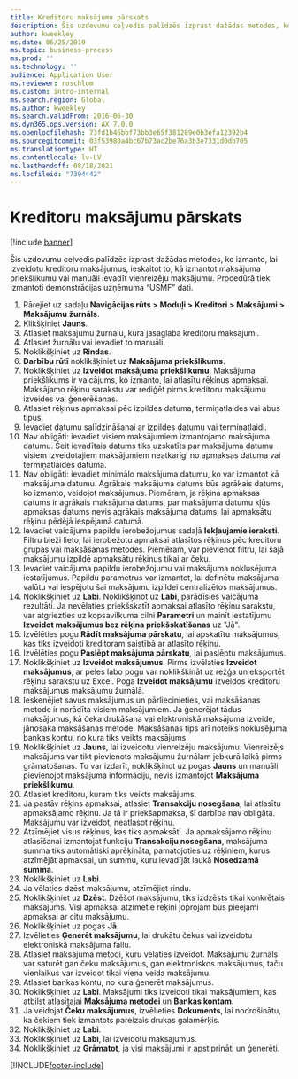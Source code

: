 ```yaml
---
title: Kreditoru maksājumu pārskats
description: Šis uzdevumu ceļvedis palīdzēs izprast dažādas metodes, ko izmanto, lai izveidotu kreditoru maksājumus, ieskaitot to, kā izmantot maksājuma priekšlikumu vai manuāli ievadīt vienreizēju maksājumu.
author: kweekley
ms.date: 06/25/2019
ms.topic: business-process
ms.prod: ''
ms.technology: ''
audience: Application User
ms.reviewer: roschlom
ms.custom: intro-internal
ms.search.region: Global
ms.author: kweekley
ms.search.validFrom: 2016-06-30
ms.dyn365.ops.version: AX 7.0.0
ms.openlocfilehash: 73fd1b46bbf73bb3e65f381289e0b3efa12392b4
ms.sourcegitcommit: 03f53980a4bc67b73ac2be76a3b3e7331d0db705
ms.translationtype: HT
ms.contentlocale: lv-LV
ms.lasthandoff: 08/18/2021
ms.locfileid: "7394442"
---
```

# <a name="vendor-payment-overview"></a>Kreditoru maksājumu pārskats

[!include [banner](../../includes/banner.md)]

Šis uzdevumu ceļvedis palīdzēs izprast dažādas metodes, ko izmanto, lai izveidotu kreditoru maksājumus, ieskaitot to, kā izmantot maksājuma priekšlikumu vai manuāli ievadīt vienreizēju maksājumu. Procedūrā tiek izmantoti demonstrācijas uzņēmuma “USMF” dati.

1. Pārejiet uz sadaļu **Navigācijas rūts > Moduļi > Kreditori > Maksājumi > Maksājumu žurnāls**.
2. Klikšķiniet **Jauns**.
3. Atlasiet maksājumu žurnālu, kurā jāsaglabā kreditoru maksājumi. 
4. Atlasiet žurnālu vai ievadiet to manuāli.
5. Noklikšķiniet uz **Rindas**.
6. **Darbību rūtī** noklikšķiniet uz **Maksājuma priekšlikums**.
7. Noklikšķiniet uz **Izveidot maksājuma priekšlikumu**. Maksājuma priekšlikums ir vaicājums, ko izmanto, lai atlasītu rēķinus apmaksai. Maksājamo rēķinu sarakstu var rediģēt pirms kreditoru maksājumu izveides vai ģenerēšanas.
8. Atlasiet rēķinus apmaksai pēc izpildes datuma, termiņatlaides vai abus tipus. 
9. Ievadiet datumu salīdzināšanai ar izpildes datumu vai termiņatlaidi. 
10. Nav obligāti: ievadiet visiem maksājumiem izmantojamo maksājuma datumu. Šeit ievadītais datums tiks uzskatīts par maksājuma datumu visiem izveidotajiem maksājumiem neatkarīgi no apmaksas datuma vai termiņatlaides datuma.  
11. Nav obligāti: ievadiet minimālo maksājuma datumu, ko var izmantot kā maksājuma datumu. Agrākais maksājuma datums būs agrākais datums, ko izmanto, veidojot maksājumus. Piemēram, ja rēķina apmaksas datums ir agrākais maksājuma datums, par maksājuma datumu kļūs apmaksas datums nevis agrākais maksājuma datums, lai apmaksātu rēķinu pēdējā iespējamā datumā.
12. Ievadiet vaicājuma papildu ierobežojumus sadaļā **Iekļaujamie ieraksti**. Filtru bieži lieto, lai ierobežotu apmaksai atlasītos rēķinus pēc kreditoru grupas vai maksāšanas metodes. Piemēram, var pievienot filtru, lai šajā maksājumu izpildē apmaksātu rēķinus tikai ar čeku.
13. Ievadiet vaicājuma papildu ierobežojumu vai maksājuma noklusējuma iestatījumus. Papildu parametrus var izmantot, lai definētu maksājuma valūtu vai iespējotu šai maksājumu izpildei centralizētos maksājumus.  
14. Noklikšķiniet uz **Labi**. Noklikšķinot uz **Labi**, parādīsies vaicājuma rezultāti. Ja nevēlaties priekšskatīt apmaksai atlasīto rēķinu sarakstu, var atgriezties uz kopsavilkuma cilni **Parametri** un mainīt iestatījumu **Izveidot maksājumus bez rēķina priekšskatīšanas** uz "Jā".  
15. Izvēlēties pogu **Rādīt maksājuma pārskatu**, lai apskatītu maksājumus, kas tiks izveidoti kreditoram saistībā ar atlasīto rēķinu.
16. Izvēlēties pogu **Paslēpt maksājuma pārskatu**, lai paslēptu maksājumus. 
17. Noklikšķiniet uz **Izveidot maksājumus**. Pirms izvēlaties **Izveidot maksājumus**, ar peles labo pogu var noklikšķināt uz režģa un eksportēt rēķinu sarakstu uz Excel. Poga **Izveidot maksājumu** izveidos kreditoru maksājumus maksājumu žurnālā.  
18. Ieskenējiet savus maksājumus un pārliecinieties, vai maksāšanas metode ir norādīta visiem maksājumiem. Ja ģenerējat tādus maksājumus, kā čeka drukāšana vai elektroniskā maksājuma izveide, jānosaka maksāšanas metode. Maksāšanas tips arī noteiks noklusējuma bankas kontu, no kura tiks veikts maksājums.  
19. Noklikšķiniet uz **Jauns**, lai izveidotu vienreizēju maksājumu. Vienreizējs maksājums var tikt pievienots maksājumu žurnālam jebkurā laikā pirms grāmatošanas. To var izdarīt, noklikšķinot uz pogas **Jauns** un manuāli pievienojot maksājuma informāciju, nevis izmantojot **Maksājuma priekšlikumu**.  
20. Atlasiet kreditoru, kuram tiks veikts maksājums.
21. Ja pastāv rēķins apmaksai, atlasiet **Transakciju nosegšana**, lai atlasītu apmaksājamo rēķinu. Ja tā ir priekšapmaksa, šī darbība nav obligāta. Maksājumu var izveidot, neatlasot rēķinu. 
22. Atzīmējiet visus rēķinus, kas tiks apmaksāti. Ja apmaksājamo rēķinu atlasīšanai izmantojat funkciju **Transakciju nosegšana**, maksājuma summa tiks automātiski aprēķināta, pamatojoties uz rēķiniem, kurus atzīmējāt apmaksai, un summu, kuru ievadījāt laukā **Nosedzamā summa**.
23. Noklikšķiniet uz **Labi**.
24. Ja vēlaties dzēst maksājumu, atzīmējiet rindu.
25. Noklikšķiniet uz **Dzēst**. Dzēšot maksājumu, tiks izdzēsts tikai konkrētais maksājums. Visi apmaksai atzīmētie rēķini joprojām būs pieejami apmaksai ar citu maksājumu.
26. Noklikšķiniet uz pogas **Jā**.
27. Izvēlieties **Ģenerēt maksājumu**, lai drukātu čekus vai izveidotu elektroniskā maksājuma failu.
28. Atlasiet maksājuma metodi, kuru vēlaties izveidot. Maksājumu žurnāls var saturēt gan čeku maksājumus, gan elektroniskos maksājumus, taču vienlaikus var izveidot tikai viena veida maksājumu.
29. Atlasiet bankas kontu, no kura ģenerēt maksājumus.
30. Noklikšķiniet uz **Labi**. Maksājumi tiks izveidoti tikai maksājumiem, kas atbilst atlasītajai **Maksājuma metodei** un **Bankas kontam**.
31. Ja veidojat **Čeku maksājumus**, izvēlieties **Dokuments**, lai nodrošinātu, ka čekiem tiek izmantots pareizais drukas galamērķis.
32. Noklikšķiniet uz **Labi**.
33. Noklikšķiniet uz **Labi**, lai izveidotu maksājumus.
34. Noklikšķiniet uz **Grāmatot**, ja visi maksājumi ir apstiprināti un ģenerēti. 



[!INCLUDE[footer-include](../../../includes/footer-banner.md)]
